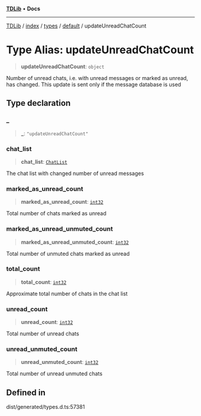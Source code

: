 [**TDLib**](../../../../../../README.md) • **Docs**

***

[TDLib](../../../../../../modules.md) / [index](../../../../../README.md) / [types](../../../README.md) / [default](../README.md) / updateUnreadChatCount

# Type Alias: updateUnreadChatCount

> **updateUnreadChatCount**: `object`

Number of unread chats, i.e. with unread messages or marked as unread, has changed. This update is sent only if the message database is used

## Type declaration

### \_

> **\_**: `"updateUnreadChatCount"`

### chat\_list

> **chat\_list**: [`ChatList`](ChatList.md)

The chat list with changed number of unread messages

### marked\_as\_unread\_count

> **marked\_as\_unread\_count**: [`int32`](int32.md)

Total number of chats marked as unread

### marked\_as\_unread\_unmuted\_count

> **marked\_as\_unread\_unmuted\_count**: [`int32`](int32.md)

Total number of unmuted chats marked as unread

### total\_count

> **total\_count**: [`int32`](int32.md)

Approximate total number of chats in the chat list

### unread\_count

> **unread\_count**: [`int32`](int32.md)

Total number of unread chats

### unread\_unmuted\_count

> **unread\_unmuted\_count**: [`int32`](int32.md)

Total number of unread unmuted chats

## Defined in

dist/generated/types.d.ts:57381
